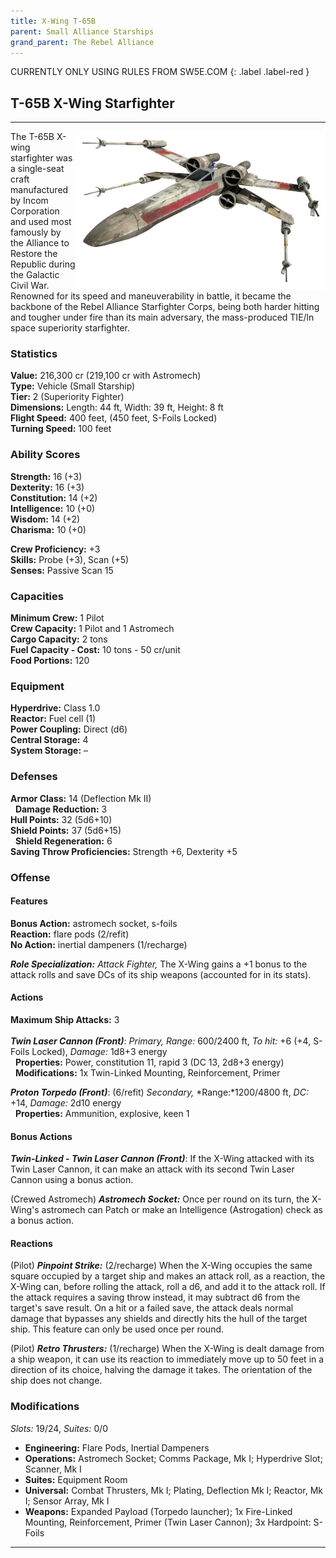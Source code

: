 ```yaml
---
title: X-Wing T-65B
parent: Small Alliance Starships
grand_parent: The Rebel Alliance
---
```


CURRENTLY ONLY USING RULES FROM SW5E.COM
{: .label .label-red }

## T-65B X-Wing Starfighter

---

<img src='../../../../../../Images/Starships/X-wing (1).png' style='float:right; width:400px;'>

The T-65B X-wing starfighter was a single-seat craft manufactured by Incom Corporation and used most famously by the Alliance to Restore the Republic during the Galactic Civil War. Renowned for its speed and maneuverability in battle, it became the backbone of the Rebel Alliance Starfighter Corps, being both harder hitting and tougher under fire than its main adversary, the mass-produced TIE/ln space superiority starfighter.

### Statistics
**Value:** 216,300 cr (219,100 cr with Astromech) <br>
**Type:** Vehicle (Small Starship) <br>
**Tier:** 2 (Superiority Fighter) <br>
**Dimensions:** Length: 44 ft, Width: 39 ft, Height: 8 ft <br>
**Flight Speed:** 400 feet, (450 feet, S-Foils Locked)<br>
**Turning Speed:** 100 feet

### Ability Scores
**Strength:** 16 (+3) <br>
**Dexterity:** 16 (+3) <br>
**Constitution:** 14 (+2) <br>
**Intelligence:** 10 (+0) <br>
**Wisdom:** 14 (+2) <br>
**Charisma:** 10 (+0)

**Crew Proficiency:** +3 <br>
**Skills:** Probe (+3), Scan (+5) <br>
**Senses:** Passive Scan 15

### Capacities
**Minimum Crew:** 1 Pilot <br>
**Crew Capacity:** 1 Pilot and 1 Astromech <br>
**Cargo Capacity:** 2 tons <br>
**Fuel Capacity - Cost:** 10 tons - 50 cr/unit <br>
**Food Portions:** 120

### Equipment
**Hyperdrive:** Class 1.0 <br>
**Reactor:** Fuel cell (1) <br>
**Power Coupling:** Direct (d6) <br>
**Central Storage:** 4 <br>
**System Storage:** –

### Defenses
**Armor Class:** 14 (Deflection Mk II) <br>
&nbsp;&nbsp;**Damage Reduction:** 3 <br>
**Hull Points:** 32 (5d6+10) <br>
**Shield Points:** 37 (5d6+15) <br>
&nbsp;&nbsp;**Shield Regeneration:** 6 <br>
**Saving Throw Proficiencies:** Strength +6, Dexterity +5

### Offense
#### **Features**
**Bonus Action:** astromech socket, s-foils <br>
**Reaction:** flare pods (2/refit) <br>
**No Action:** inertial dampeners (1/recharge)

***Role Specialization:*** *Attack Fighter,* The X-Wing gains a +1 bonus to the attack rolls and save DCs of its ship weapons (accounted for in its stats).

#### **Actions**
**Maximum Ship Attacks:** 3 <br><br>
***Twin Laser Cannon (Front)***: *Primary,* *Range:* 600/2400 ft, *To hit:* +6 (+4, S-Foils Locked), *Damage:* 1d8+3 energy
<br>&nbsp;&nbsp;**Properties:** Power, constitution 11, rapid 3 (DC 13, 2d8+3 energy)
<br>&nbsp;&nbsp;**Modifications:** 1x Twin-Linked Mounting, Reinforcement, Primer

***Proton Torpedo (Front)***: (6/refit) *Secondary,* *Range:*1200/4800 ft, *DC:* +14, *Damage:* 2d10 energy
<br>&nbsp;&nbsp;**Properties:** Ammunition, explosive, keen 1

#### **Bonus Actions**
***Twin-Linked - Twin Laser Cannon (Front)***: If the X-Wing attacked with its Twin Laser Cannon, it can make an attack with its second Twin Laser Cannon using a bonus action.

(Crewed Astromech) ***Astromech Socket:*** Once per round on its turn, the X-Wing's astromech can Patch or make an Intelligence (Astrogation) check as a bonus action.

#### **Reactions**
(Pilot) ***Pinpoint Strike:*** (2/recharge) When the X-Wing occupies the same square occupied by a target ship and makes an attack roll, as a reaction, the X-Wing can, before rolling the attack, roll a d6, and add it to the attack roll. If the attack requires a saving throw instead, it may subtract d6 from the target's save result. On a hit or a failed save, the attack deals normal damage that bypasses any shields and directly hits the hull of the target ship. This feature can only be used once per round.

(Pilot) ***Retro Thrusters:*** (1/recharge) When the X-Wing is dealt damage from a ship weapon, it can use its reaction to immediately move up to 50 feet in a direction of its choice, halving the damage it takes. The orientation of the ship does not change.

### Modifications
*Slots:* 19/24, *Suites:* 0/0
- **Engineering:** Flare Pods, Inertial Dampeners
- **Operations:** Astromech Socket; Comms Package, Mk I; Hyperdrive Slot; Scanner, Mk I	
- **Suites:** Equipment Room
- **Universal:** Combat Thrusters, Mk I; Plating, Deflection Mk I; Reactor, Mk I; Sensor Array, Mk I	
- **Weapons:** Expanded Payload (Torpedo launcher); 1x Fire-Linked Mounting, Reinforcement, Primer (Twin Laser Cannon); 3x Hardpoint: S-Foils	

---
